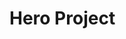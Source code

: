 
# Hero Project
<!--
NOTE: This page should contain:
- Hero Project: Showcase for iR Engine's development tools and workflows
- Guide: Expands on the Basics tutorial, and teaches the user how to program the Hero Project and be comfortable with EE project development
- Segue: Lead the user into the Beyond The Basics guide

TODO:
-->

